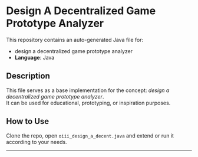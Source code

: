 # Design A Decentralized Game Prototype Analyzer

This repository contains an auto-generated Java file for:

- design a decentralized game prototype analyzer
- **Language**: Java

## Description

This file serves as a base implementation for the concept: *design a decentralized game prototype analyzer*.  
It can be used for educational, prototyping, or inspiration purposes.

## How to Use

Clone the repo, open `oiii_design_a_decent.java` and extend or run it according to your needs.

---


